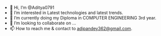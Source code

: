 - 👋 Hi, I’m @Aditya0791
- 👀 I’m interested in Latest technologies and latest trends.
- 🌱 I’m currently doing my Diploma in COMPUTER ENGINEERING 3rd year.
- 💞️ I’m looking to collaborate on ...
- 📫 How to reach me & contact to adipandey362@gmail.com.

<!---
Aditya0791/Aditya0791 is a ✨ special ✨ repository because its `README.md` (this file) appears on your GitHub profile.
You can click the Preview link to take a look at your changes.
--->
